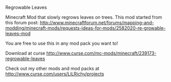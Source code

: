 Regrowable Leaves

Minecraft Mod that slowly regrows leaves on trees. This mod started from this forum post: http://www.minecraftforum.net/forums/mapping-and-modding/minecraft-mods/requests-ideas-for-mods/2582020-re-growable-leaves-mod

You are free to use this in any mod pack you want to!

Download at curse http://www.curse.com/mc-mods/minecraft/239173-regrowable-leaves

Check out my other mods and mod packs at http://www.curse.com/users/LiLRichy/projects
